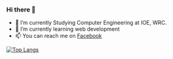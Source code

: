 ### Hi there 👋


- 🌱 I’m currently Studying Computer Engineering at IOE, WRC.
- 🔭 I’m currently learning web development
- 📫 You can reach me on [Facebook](https://www.facebook.com/anup.bashyal.16)

[![Top Langs](https://github-readme-stats.vercel.app/api/top-langs/?username=BctAnup&layout=compact)](https://github.com/anuraghazra/github-readme-stats)


